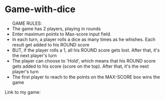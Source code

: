 # Game-with-dice

<ul>GAME RULES:
  <li> The game has 2 players, playing in rounds </li>
  <li> Enter maximum points to Max-score input field. </li>
  <li> In each turn, a player rolls a dice as many times as he whishes. Each result get added to his ROUND score </li>
  <li> BUT, if the player rolls a 1, all his ROUND score gets lost. After that, it's the next player's turn </li>
  <li> The player can choose to 'Hold', which means that his ROUND score gets added to his score (score on the top). After that, it's the next player's turn </li>
  <li> The first player to reach to the points on the MAX-SCORE box wins the game </li>
</ul>
<p> Link to my game: </p>

